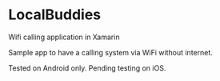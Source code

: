 # LocalBuddies
Wifi calling application in Xamarin

Sample app to have a calling system via WiFi without internet.

Tested on Android only.
Pending testing on iOS.
